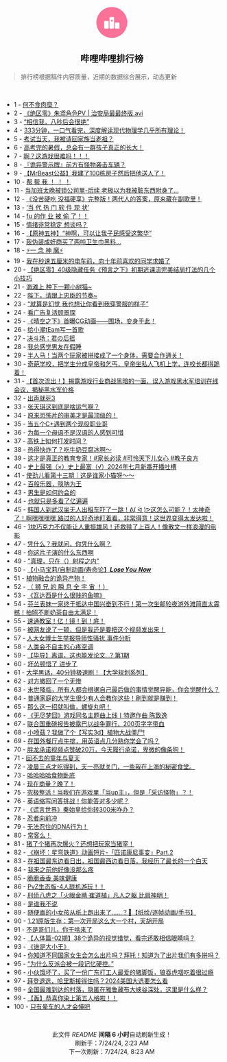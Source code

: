 <div align="center">
    <img src="./assets/icon_rank.png" alt="logo" />
    <h2>哔哩哔哩排行榜</h>
</div>

> 排行榜根据稿件内容质量，近期的数据综合展示，动态更新

<br />

<ul><li><span>1 - <a href=https://www.bilibili.com/BV1gE421w7DZ>何不食肉糜？</a></span></li><li><span>2 - <a href=https://www.bilibili.com/BV1KE421A7EY>《绝区零》朱鸢角色PV | 治安局最最终版.avi</a></span></li><li><span>3 - <a href=https://www.bilibili.com/BV1H142187Sv>“相信我，八秒后会很绝”</a></span></li><li><span>4 - <a href=https://www.bilibili.com/BV1cz421i7k8>333分钟，一口气看完，深度解读现代物理学几乎所有理论！</a></span></li><li><span>5 - <a href=https://www.bilibili.com/BV1fz421v7YM>考试当天，我被请回家族当老祖？</a></span></li><li><span>6 - <a href=https://www.bilibili.com/BV1hr421K77A>高考完的暑假，总会有一群孩子真正的长大！</a></span></li><li><span>7 - <a href=https://www.bilibili.com/BV13z421i75E>啊？这游戏很难吗！！！</a></span></li><li><span>8 - <a href=https://www.bilibili.com/BV1Di421h7DU>『诡异警示牌』前方有怪物袭击车辆？</a></span></li><li><span>9 - <a href=https://www.bilibili.com/BV1XS411A77b>【MrBeast公益】我建了100栋房子然后把他送人了！</a></span></li><li><span>10 - <a href=https://www.bilibili.com/BV1nH4y1c7aT>帮 帮 我 ！ ！ ！</a></span></li><li><span>11 - <a href=https://www.bilibili.com/BV13E421w7Bx>当加班太晚被锁公司里-后续 老板以为我被脏东西附身了...</a></span></li><li><span>12 - <a href=https://www.bilibili.com/BV1c4421f72c>《没苦硬吃 没福硬享》完整版！两代人的答案，原来藏在副歌里！</a></span></li><li><span>13 - <a href=https://www.bilibili.com/BV1Y4421Z7VY>‘当 代 热 门 软 件 现 状’</a></span></li><li><span>14 - <a href=https://www.bilibili.com/BV1hx4y147Kp>fu 的作 业 被 偷 了！！</a></span></li><li><span>15 - <a href=https://www.bilibili.com/BV1ux4y147td>情绪非常稳定 想谈吗？</a></span></li><li><span>16 - <a href=https://www.bilibili.com/BV1yr421K7mw>【原神五神】“神啊，可以让我子民感受这繁华”</a></span></li><li><span>17 - <a href=https://www.bilibili.com/BV1tr421K7Kv>我伪装成奸商买了两吨卫生巾黑料...</a></span></li><li><span>18 - <a href=https://www.bilibili.com/BV1W142187yf>⚡️一 念 神 魔⚡️</a></span></li><li><span>19 - <a href=https://www.bilibili.com/BV1uf421B7ow>我在秒速五厘米的电车前，向十年前喜欢的同学求婚了</a></span></li><li><span>20 - <a href=https://www.bilibili.com/BV11r421M7YS>【绝区零】40级隐藏任务《预言之下》初期逃课流完美结局打法的几个小技巧</a></span></li><li><span>21 - <a href=https://www.bilibili.com/BV15i421a7yX>海滩上 种下一颗小树猫~</a></span></li><li><span>22 - <a href=https://www.bilibili.com/BV1TH4y1c7ML>陛下，请跟上忠臣的节奏~</a></span></li><li><span>23 - <a href=https://www.bilibili.com/BV1KE421w7tk>“就算是幻觉 我也想让你看到我穿警服的样子”</a></span></li><li><span>24 - <a href=https://www.bilibili.com/BV1tW42197eD>看广告复活顾景琛</a></span></li><li><span>25 - <a href=https://www.bilibili.com/BV1XE421w7sZ>《晴空之下》首曝CG动画——围场，变身于此！</a></span></li><li><span>26 - <a href=https://www.bilibili.com/BV1bz421i7yY>给小潮tEam写一首歌</a></span></li><li><span>27 - <a href=https://www.bilibili.com/BV1XH4y1c7qf>决斗场：君の后摇</a></span></li><li><span>28 - <a href=https://www.bilibili.com/BV1Ty411v7BT>我总感觉男友在假睡</a></span></li><li><span>29 - <a href=https://www.bilibili.com/BV1iy411i7uu>半人马！当两个玩家被拼接成了一个身体，需要合作通关！</a></span></li><li><span>30 - <a href=https://www.bilibili.com/BV1Tz421B7mm>奇葩学校，把学生分成皇帝和乞丐，皇帝坐私人飞机上学，连校长都得跪着！</a></span></li><li><span>31 - <a href=https://www.bilibili.com/BV1MX8ceHEn2>【首次流出！】揭露游戏行业商战黑暗的一面，误入游戏黑水军培训在线会议，揭秘黑水军价格</a></span></li><li><span>32 - <a href=https://www.bilibili.com/BV1J142187Di>出声就死3</a></span></li><li><span>33 - <a href=https://www.bilibili.com/BV1DM4m1y7zP>张天琪这到底是啥运气啊？</a></span></li><li><span>34 - <a href=https://www.bilibili.com/BV1z4421Z7wy>原来恐怖片的审美才是最顶级的！</a></span></li><li><span>35 - <a href=https://www.bilibili.com/BV1T1421t7Ls>当五个C+遇到两个现役职业哥</a></span></li><li><span>36 - <a href=https://www.bilibili.com/BV1pz421B73W>为每一个母语不是汉语的人感到可惜</a></span></li><li><span>37 - <a href=https://www.bilibili.com/BV1ZT42167tS>高铁上如何打发时间？</a></span></li><li><span>38 - <a href=https://www.bilibili.com/BV1HU411S77v>热得快炸了？吃牛奶豆腐冰啊～</a></span></li><li><span>39 - <a href=https://www.bilibili.com/BV1Df421q7ao>这才是真正的教育专家！#家长必读 #可怜天下儿女心 #教子良方</a></span></li><li><span>40 - <a href=https://www.bilibili.com/BV1mi42167TM>史上最强（×）史上最富（√）2024年七月新番开播吐槽</a></span></li><li><span>41 - <a href=https://www.bilibili.com/BV1tw4m1k7Rq>使劲儿看第十三期｜这是谁家小猫呀～～</a></span></li><li><span>42 - <a href=https://www.bilibili.com/BV1TH4y1c7DQ>百般乐器，唢呐为王</a></span></li><li><span>43 - <a href=https://www.bilibili.com/BV1jf421i7s8>男生是如何约会的</a></span></li><li><span>44 - <a href=https://www.bilibili.com/BV114421U7ep>也就只是多看了亿遍遍</a></span></li><li><span>45 - <a href=https://www.bilibili.com/BV1iH4y1c7mt>韩国人到武汉坐无人出租车吓了一跳！ᕕ( ᐛ )ᕗ这怎么可能？！太神奇了！啊嘿嘿嘿嘿 路过的人好奇地盯着看，非常得意！这世界变得太发达啦！</a></span></li><li><span>46 - <a href=https://www.bilibili.com/BV1pM4m1y7wh>1块巧克力不仅能让人重振雄风！还救赎了上百人！像散文一样浪漫的电影</a></span></li><li><span>47 - <a href=https://www.bilibili.com/BV1mS411w7gw>凭什么？我就问，你凭什么啊？</a></span></li><li><span>48 - <a href=https://www.bilibili.com/BV1er421M7BS>你这片子演的什么东西啊</a></span></li><li><span>49 - <a href=https://www.bilibili.com/BV1FE4m1d7sv>"真理，只在（）射程之内"</a></span></li><li><span>50 - <a href=https://www.bilibili.com/BV1ST421k7RS>【小马宝莉/自制动画/寿命论】𝑳𝒐𝒔𝒆 𝒀𝒐𝒖 𝑵𝒐𝒘</a></span></li><li><span>51 - <a href=https://www.bilibili.com/BV1ZE4m1X7Cj>植物融合的诡异产物！</a></span></li><li><span>52 - <a href=https://www.bilibili.com/BV1EM4m117nk>（ 狮 兄 的 瞬 息 全 宇 宙 ！）</a></span></li><li><span>53 - <a href=https://www.bilibili.com/BV1Mx4y147Ab>《瓦达西是什么很贱的鱼嘛》</a></span></li><li><span>54 - <a href=https://www.bilibili.com/BV11f421q7z1>芬兰表妹一家终于抵达中国兴奋到不行！第一次坐邮轮夜游外滩简直太震撼！拍照不断奶茶自由太满足！</a></span></li><li><span>55 - <a href=https://www.bilibili.com/BV1gb42177CM>速通教室！亿！镜！到！底！</a></span></li><li><span>56 - <a href=https://www.bilibili.com/BV1JU411S7We>被网友说了一顿，但是我还是要把这个视频发出来！</a></span></li><li><span>57 - <a href=https://www.bilibili.com/BV1Cy411e7ar>人大女博士生举报导师性骚扰 事件分析</a></span></li><li><span>58 - <a href=https://www.bilibili.com/BV1yE4m1R7XX>人类会不自主的心疼空调</a></span></li><li><span>59 - <a href=https://www.bilibili.com/BV1y4421Z7mZ>【毕导】离谱，这也能发论文...? 第1期</a></span></li><li><span>60 - <a href=https://www.bilibili.com/BV1Uw4m1r7e8>坏怂顿悟了 进步了</a></span></li><li><span>61 - <a href=https://www.bilibili.com/BV1Hx4y1s7mc>大学黑话，40分钟极速刷！【大学规划系列】</a></span></li><li><span>62 - <a href=https://www.bilibili.com/BV1Qi421h7HA>对方撤回了一个无惨</a></span></li><li><span>63 - <a href=https://www.bilibili.com/BV1Kf421B7My>末世降临，所有人都会根据自己最后做的事情觉醒异能，你会觉醒什么？</a></span></li><li><span>64 - <a href=https://www.bilibili.com/BV1pb421J7JJ>普通家庭的大学生很少有人会教你这些！刷到就是赚到！</a></span></li><li><span>65 - <a href=https://www.bilibili.com/BV1tM4m117kW>那么这一招就叫做，螺旋丸吧！</a></span></li><li><span>66 - <a href=https://www.bilibili.com/BV1Rf421v7Hp>《无尽梦回》游戏同名主题曲上线丨特邀作曲 陈致逸</a></span></li><li><span>67 - <a href=https://www.bilibili.com/BV1xx4y1s7EK>联合国重磅报告披露巴以战争罪行，200页字字带血</a></span></li><li><span>68 - <a href=https://www.bilibili.com/BV15U411S7oB>小喷菇？我做了个【写实3d】植物大战僵尸!</a></span></li><li><span>69 - <a href=https://www.bilibili.com/BV1CZ421N78Y>在国外餐厅点牛排，用英语点几分熟你学会了吗？</a></span></li><li><span>70 - <a href=https://www.bilibili.com/BV1sz421i72L>胖龙承诺视频点赞破20万，今天履行承诺，卑微的像条狗！</a></span></li><li><span>71 - <a href=https://www.bilibili.com/BV1Pz421i7wu>回不去的童年与夏天</a></span></li><li><span>72 - <a href=https://www.bilibili.com/BV1Qi421h7E7>凌晨三点才吃得到，天一亮就关门，一些我在上海的秘密食堂。</a></span></li><li><span>73 - <a href=https://www.bilibili.com/BV1wi421a7tN>哈哈哈哈食物卧底</a></span></li><li><span>74 - <a href=https://www.bilibili.com/BV1MU411S77n>现在商量？晚了！</a></span></li><li><span>75 - <a href=https://www.bilibili.com/BV1WE4m1R7ta>究极整活！当我们在游戏里「当up主」，但是「采访怪物」？！</a></span></li><li><span>76 - <a href=https://www.bilibili.com/BV1BE421F7ZD>英语缩写问答挑战！你能答对多少呢？</a></span></li><li><span>77 - <a href=https://www.bilibili.com/BV1er421M7YD>《谎言世界》秦始皇给你转300米咋办？</a></span></li><li><span>78 - <a href=https://www.bilibili.com/BV1BW42197q3>忍者向前冲</a></span></li><li><span>79 - <a href=https://www.bilibili.com/BV1fS421X7Kv>无法忍住的DNA行为！</a></span></li><li><span>80 - <a href=https://www.bilibili.com/BV18S411w7aU>常客么！</a></span></li><li><span>81 - <a href=https://www.bilibili.com/BV1SU411U7AS>猪了个猪再次爆火？还想把玩家当猪宰！</a></span></li><li><span>82 - <a href=https://www.bilibili.com/BV1Mb421J7Ho>《崩坏：星穹铁道》动画短片-「匹诺康尼事变」Part.2</a></span></li><li><span>83 - <a href=https://www.bilibili.com/BV1Hr421M7jH>在祖国最东边看日出，祖国最西边看日落，我经历了最长的一个白天</a></span></li><li><span>84 - <a href=https://www.bilibili.com/BV1Lx4y1472i>我来之前他好像没那么疼</a></span></li><li><span>85 - <a href=https://www.bilibili.com/BV1iW42197ax>脆脆香香 美味健康</a></span></li><li><span>86 - <a href=https://www.bilibili.com/BV1ox4y1x7o9>PvZ生态版-4人联机游玩！！</a></span></li><li><span>87 - <a href=https://www.bilibili.com/BV1zy411e7U4>刑侦八虎之「火眼金睛·崔道植」凡人之躯 比肩神明！</a></span></li><li><span>88 - <a href=https://www.bilibili.com/BV1oz421v7d7>是谁我不说</a></span></li><li><span>89 - <a href=https://www.bilibili.com/BV1bW42197uo>随便画的小女孩从纸上跑出来了……？🤔【纸绘/逐帧动画/手书】</a></span></li><li><span>90 - <a href=https://www.bilibili.com/BV1ry411e7Gn>1.21原版生存：第一次开局这么大一个村，天胡开局</a></span></li><li><span>91 - <a href=https://www.bilibili.com/BV1Zf421q71s>不是哥们儿，你干啥来了</a></span></li><li><span>92 - <a href=https://www.bilibili.com/BV1cW42197HX>【人体篇-02期】38个诡异的视觉错觉，看完还敢相信眼睛吗？</a></span></li><li><span>93 - <a href=https://www.bilibili.com/BV1Pi421a7Xa>《谁是大小王》</a></span></li><li><span>94 - <a href=https://www.bilibili.com/BV1t1421t7CM>你知道不同国家女生会怎么出片吗？拜托！知道为了出片我们有多拼吗？</a></span></li><li><span>95 - <a href=https://www.bilibili.com/BV11X8keaEpV>“为什么反派会被一段记忆硬控。”</a></span></li><li><span>96 - <a href=https://www.bilibili.com/BV141421t7gG>小伙饿坏了，买了一份广东打工人最爱的猪脚饭，狼吞虎咽吃着很过瘾</a></span></li><li><span>97 - <a href=https://www.bilibili.com/BV13b421J7Yr>拜登退选，哈里斯接得住吗？2024美国大选要怎么看</a></span></li><li><span>98 - <a href=https://www.bilibili.com/BV1ub42177di>全国最难到达的村落，隐匿在雅鲁藏布大峡谷深处，这里是什么样？</a></span></li><li><span>99 - <a href=https://www.bilibili.com/BV12z421q7pS>【轰】恭喜你染上第五人格啦！！</a></span></li><li><span>100 - <a href=https://www.bilibili.com/BV1YM4m1y7fB>只有晕车的人才会懂吧</a></span></li></ul>

<br />

<p align=center>此文件 <i>README</i> <b>间隔 6 小时</b>自动刷新生成！<br>刷新于：7/24/24, 2:23 AM<br>下一次刷新：7/24/24, 8:23 AM</p>